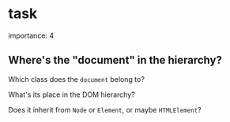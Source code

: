 # task

importance: 4

## Where's the "document" in the hierarchy?

Which class does the `document` belong to?

What's its place in the DOM hierarchy?

Does it inherit from `Node` or `Element`, or maybe `HTMLElement`?

